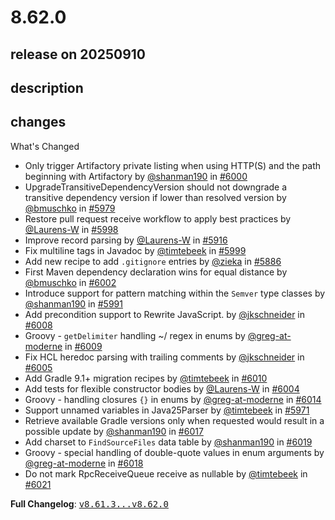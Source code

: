 # 8.62.0

## release on 20250910
## description
## changes
What's Changed

* Only trigger Artifactory private listing when using HTTP(S) and the path beginning with Artifactory by <a class="user-mention notranslate" data-hovercard-type="user" data-hovercard-url="/users/shanman190/hovercard" data-octo-click="hovercard-link-click" data-octo-dimensions="link_type:self" href="https://github.com/shanman190">@shanman190</a> in <a class="issue-link js-issue-link" data-error-text="Failed to load title" data-id="3381361621" data-permission-text="Title is private" data-url="https://github.com/openrewrite/rewrite/issues/6000" data-hovercard-type="pull_request" data-hovercard-url="/openrewrite/rewrite/pull/6000/hovercard" href="https://github.com/openrewrite/rewrite/pull/6000">#6000</a>
* UpgradeTransitiveDependencyVersion should not downgrade a transitive dependency version if lower than resolved version by <a class="user-mention notranslate" data-hovercard-type="user" data-hovercard-url="/users/bmuschko/hovercard" data-octo-click="hovercard-link-click" data-octo-dimensions="link_type:self" href="https://github.com/bmuschko">@bmuschko</a> in <a class="issue-link js-issue-link" data-error-text="Failed to load title" data-id="3367860464" data-permission-text="Title is private" data-url="https://github.com/openrewrite/rewrite/issues/5979" data-hovercard-type="pull_request" data-hovercard-url="/openrewrite/rewrite/pull/5979/hovercard" href="https://github.com/openrewrite/rewrite/pull/5979">#5979</a>
* Restore pull request receive workflow to apply best practices by <a class="user-mention notranslate" data-hovercard-type="user" data-hovercard-url="/users/Laurens-W/hovercard" data-octo-click="hovercard-link-click" data-octo-dimensions="link_type:self" href="https://github.com/Laurens-W">@Laurens-W</a> in <a class="issue-link js-issue-link" data-error-text="Failed to load title" data-id="3380771204" data-permission-text="Title is private" data-url="https://github.com/openrewrite/rewrite/issues/5998" data-hovercard-type="pull_request" data-hovercard-url="/openrewrite/rewrite/pull/5998/hovercard" href="https://github.com/openrewrite/rewrite/pull/5998">#5998</a>
* Improve record parsing by <a class="user-mention notranslate" data-hovercard-type="user" data-hovercard-url="/users/Laurens-W/hovercard" data-octo-click="hovercard-link-click" data-octo-dimensions="link_type:self" href="https://github.com/Laurens-W">@Laurens-W</a> in <a class="issue-link js-issue-link" data-error-text="Failed to load title" data-id="3322980592" data-permission-text="Title is private" data-url="https://github.com/openrewrite/rewrite/issues/5916" data-hovercard-type="pull_request" data-hovercard-url="/openrewrite/rewrite/pull/5916/hovercard" href="https://github.com/openrewrite/rewrite/pull/5916">#5916</a>
* Fix multiline tags in Javadoc by <a class="user-mention notranslate" data-hovercard-type="user" data-hovercard-url="/users/timtebeek/hovercard" data-octo-click="hovercard-link-click" data-octo-dimensions="link_type:self" href="https://github.com/timtebeek">@timtebeek</a> in <a class="issue-link js-issue-link" data-error-text="Failed to load title" data-id="3381268641" data-permission-text="Title is private" data-url="https://github.com/openrewrite/rewrite/issues/5999" data-hovercard-type="pull_request" data-hovercard-url="/openrewrite/rewrite/pull/5999/hovercard" href="https://github.com/openrewrite/rewrite/pull/5999">#5999</a>
* Add new recipe to add <code>.gitignore</code> entries by <a class="user-mention notranslate" data-hovercard-type="user" data-hovercard-url="/users/zieka/hovercard" data-octo-click="hovercard-link-click" data-octo-dimensions="link_type:self" href="https://github.com/zieka">@zieka</a> in <a class="issue-link js-issue-link" data-error-text="Failed to load title" data-id="3307148689" data-permission-text="Title is private" data-url="https://github.com/openrewrite/rewrite/issues/5886" data-hovercard-type="pull_request" data-hovercard-url="/openrewrite/rewrite/pull/5886/hovercard" href="https://github.com/openrewrite/rewrite/pull/5886">#5886</a>
* First Maven dependency declaration wins for equal distance by <a class="user-mention notranslate" data-hovercard-type="user" data-hovercard-url="/users/bmuschko/hovercard" data-octo-click="hovercard-link-click" data-octo-dimensions="link_type:self" href="https://github.com/bmuschko">@bmuschko</a> in <a class="issue-link js-issue-link" data-error-text="Failed to load title" data-id="3384706619" data-permission-text="Title is private" data-url="https://github.com/openrewrite/rewrite/issues/6002" data-hovercard-type="pull_request" data-hovercard-url="/openrewrite/rewrite/pull/6002/hovercard" href="https://github.com/openrewrite/rewrite/pull/6002">#6002</a>
* Introduce support for pattern matching within the <code>Semver</code> type classes by <a class="user-mention notranslate" data-hovercard-type="user" data-hovercard-url="/users/shanman190/hovercard" data-octo-click="hovercard-link-click" data-octo-dimensions="link_type:self" href="https://github.com/shanman190">@shanman190</a> in <a class="issue-link js-issue-link" data-error-text="Failed to load title" data-id="3376660133" data-permission-text="Title is private" data-url="https://github.com/openrewrite/rewrite/issues/5991" data-hovercard-type="pull_request" data-hovercard-url="/openrewrite/rewrite/pull/5991/hovercard" href="https://github.com/openrewrite/rewrite/pull/5991">#5991</a>
* Add precondition support to Rewrite JavaScript. by <a class="user-mention notranslate" data-hovercard-type="user" data-hovercard-url="/users/jkschneider/hovercard" data-octo-click="hovercard-link-click" data-octo-dimensions="link_type:self" href="https://github.com/jkschneider">@jkschneider</a> in <a class="issue-link js-issue-link" data-error-text="Failed to load title" data-id="3390556011" data-permission-text="Title is private" data-url="https://github.com/openrewrite/rewrite/issues/6008" data-hovercard-type="pull_request" data-hovercard-url="/openrewrite/rewrite/pull/6008/hovercard" href="https://github.com/openrewrite/rewrite/pull/6008">#6008</a>
* Groovy - <code>getDelimiter</code> handling ~/ regex in enums by <a class="user-mention notranslate" data-hovercard-type="user" data-hovercard-url="/users/greg-at-moderne/hovercard" data-octo-click="hovercard-link-click" data-octo-dimensions="link_type:self" href="https://github.com/greg-at-moderne">@greg-at-moderne</a> in <a class="issue-link js-issue-link" data-error-text="Failed to load title" data-id="3393380715" data-permission-text="Title is private" data-url="https://github.com/openrewrite/rewrite/issues/6009" data-hovercard-type="pull_request" data-hovercard-url="/openrewrite/rewrite/pull/6009/hovercard" href="https://github.com/openrewrite/rewrite/pull/6009">#6009</a>
* Fix HCL heredoc parsing with trailing comments by <a class="user-mention notranslate" data-hovercard-type="user" data-hovercard-url="/users/jkschneider/hovercard" data-octo-click="hovercard-link-click" data-octo-dimensions="link_type:self" href="https://github.com/jkschneider">@jkschneider</a> in <a class="issue-link js-issue-link" data-error-text="Failed to load title" data-id="3388638435" data-permission-text="Title is private" data-url="https://github.com/openrewrite/rewrite/issues/6005" data-hovercard-type="pull_request" data-hovercard-url="/openrewrite/rewrite/pull/6005/hovercard" href="https://github.com/openrewrite/rewrite/pull/6005">#6005</a>
* Add Gradle 9.1+ migration recipes by <a class="user-mention notranslate" data-hovercard-type="user" data-hovercard-url="/users/timtebeek/hovercard" data-octo-click="hovercard-link-click" data-octo-dimensions="link_type:self" href="https://github.com/timtebeek">@timtebeek</a> in <a class="issue-link js-issue-link" data-error-text="Failed to load title" data-id="3393858462" data-permission-text="Title is private" data-url="https://github.com/openrewrite/rewrite/issues/6010" data-hovercard-type="pull_request" data-hovercard-url="/openrewrite/rewrite/pull/6010/hovercard" href="https://github.com/openrewrite/rewrite/pull/6010">#6010</a>
* Add tests for flexible constructor bodies by <a class="user-mention notranslate" data-hovercard-type="user" data-hovercard-url="/users/Laurens-W/hovercard" data-octo-click="hovercard-link-click" data-octo-dimensions="link_type:self" href="https://github.com/Laurens-W">@Laurens-W</a> in <a class="issue-link js-issue-link" data-error-text="Failed to load title" data-id="3387691898" data-permission-text="Title is private" data-url="https://github.com/openrewrite/rewrite/issues/6004" data-hovercard-type="pull_request" data-hovercard-url="/openrewrite/rewrite/pull/6004/hovercard" href="https://github.com/openrewrite/rewrite/pull/6004">#6004</a>
* Groovy - handling closures <code>{}</code> in enums by <a class="user-mention notranslate" data-hovercard-type="user" data-hovercard-url="/users/greg-at-moderne/hovercard" data-octo-click="hovercard-link-click" data-octo-dimensions="link_type:self" href="https://github.com/greg-at-moderne">@greg-at-moderne</a> in <a class="issue-link js-issue-link" data-error-text="Failed to load title" data-id="3397559395" data-permission-text="Title is private" data-url="https://github.com/openrewrite/rewrite/issues/6014" data-hovercard-type="pull_request" data-hovercard-url="/openrewrite/rewrite/pull/6014/hovercard" href="https://github.com/openrewrite/rewrite/pull/6014">#6014</a>
* Support unnamed variables in Java25Parser by <a class="user-mention notranslate" data-hovercard-type="user" data-hovercard-url="/users/timtebeek/hovercard" data-octo-click="hovercard-link-click" data-octo-dimensions="link_type:self" href="https://github.com/timtebeek">@timtebeek</a> in <a class="issue-link js-issue-link" data-error-text="Failed to load title" data-id="3363372554" data-permission-text="Title is private" data-url="https://github.com/openrewrite/rewrite/issues/5971" data-hovercard-type="pull_request" data-hovercard-url="/openrewrite/rewrite/pull/5971/hovercard" href="https://github.com/openrewrite/rewrite/pull/5971">#5971</a>
* Retrieve available Gradle versions only when requested would result in a possible update by <a class="user-mention notranslate" data-hovercard-type="user" data-hovercard-url="/users/shanman190/hovercard" data-octo-click="hovercard-link-click" data-octo-dimensions="link_type:self" href="https://github.com/shanman190">@shanman190</a> in <a class="issue-link js-issue-link" data-error-text="Failed to load title" data-id="3398676151" data-permission-text="Title is private" data-url="https://github.com/openrewrite/rewrite/issues/6017" data-hovercard-type="pull_request" data-hovercard-url="/openrewrite/rewrite/pull/6017/hovercard" href="https://github.com/openrewrite/rewrite/pull/6017">#6017</a>
* Add charset to <code>FindSourceFiles</code> data table by <a class="user-mention notranslate" data-hovercard-type="user" data-hovercard-url="/users/shanman190/hovercard" data-octo-click="hovercard-link-click" data-octo-dimensions="link_type:self" href="https://github.com/shanman190">@shanman190</a> in <a class="issue-link js-issue-link" data-error-text="Failed to load title" data-id="3399357164" data-permission-text="Title is private" data-url="https://github.com/openrewrite/rewrite/issues/6019" data-hovercard-type="pull_request" data-hovercard-url="/openrewrite/rewrite/pull/6019/hovercard" href="https://github.com/openrewrite/rewrite/pull/6019">#6019</a>
* Groovy - special handling of double-quote values in enum arguments by <a class="user-mention notranslate" data-hovercard-type="user" data-hovercard-url="/users/greg-at-moderne/hovercard" data-octo-click="hovercard-link-click" data-octo-dimensions="link_type:self" href="https://github.com/greg-at-moderne">@greg-at-moderne</a> in <a class="issue-link js-issue-link" data-error-text="Failed to load title" data-id="3399144988" data-permission-text="Title is private" data-url="https://github.com/openrewrite/rewrite/issues/6018" data-hovercard-type="pull_request" data-hovercard-url="/openrewrite/rewrite/pull/6018/hovercard" href="https://github.com/openrewrite/rewrite/pull/6018">#6018</a>
* Do not mark RpcReceiveQueue receive as nullable by <a class="user-mention notranslate" data-hovercard-type="user" data-hovercard-url="/users/timtebeek/hovercard" data-octo-click="hovercard-link-click" data-octo-dimensions="link_type:self" href="https://github.com/timtebeek">@timtebeek</a> in <a class="issue-link js-issue-link" data-error-text="Failed to load title" data-id="3401295930" data-permission-text="Title is private" data-url="https://github.com/openrewrite/rewrite/issues/6021" data-hovercard-type="pull_request" data-hovercard-url="/openrewrite/rewrite/pull/6021/hovercard" href="https://github.com/openrewrite/rewrite/pull/6021">#6021</a>

<strong>Full Changelog</strong>: <a class="commit-link" href="https://github.com/openrewrite/rewrite/compare/v8.61.3...v8.62.0"><tt>v8.61.3...v8.62.0</tt></a>


